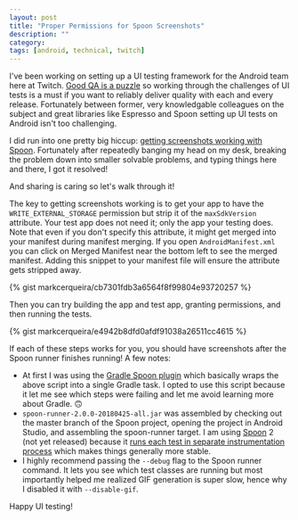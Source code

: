 ```yaml
---
layout: post
title: "Proper Permissions for Spoon Screenshots"
description: ""
category: 
tags: [android, technical, twitch]
---
```


I've been working on setting up a UI testing framework for the Android team here at Twitch. [Good QA is a puzzle][1] so working through the challenges of UI tests is a must if you want to reliably deliver quality with each and every release. Fortunately between former, very knowledgable colleagues on the subject and great libraries like Espresso and Spoon setting up UI tests on Android isn't too challenging.

I did run into one pretty big hiccup: [getting screenshots working with Spoon][2]. Fortunately after repeatedly banging my head on my desk, breaking the problem down into smaller solvable problems, and typing things here and there, I got it resolved!

And sharing is caring so let's walk through it!

The key to getting screenshots working is to get your app to have the `WRITE_EXTERNAL_STORAGE` permission but strip it of the `maxSdkVersion` attribute. Your test app does not need it; only the app your testing does. Note that even if you don't specify this attribute, it might get merged into your manifest during manifest merging. If you open `AndroidManifest.xml` you can click on Merged Manifest near the bottom left to see the merged manifest. Adding this snippet to your manifest file will ensure the attribute gets stripped away.

{% gist markcerqueira/cb7301fdb3a6564f8f99804e93720257 %}

Then you can try building the app and test app, granting permissions, and then running the tests.

{% gist markcerqueira/e4942b8dfd0afdf91038a26511cc4615 %}

If each of these steps works for you, you should have screenshots after the Spoon runner finishes running! A few notes:

* At first I was using the [Gradle Spoon plugin][3] which basically wraps the above script into a single Gradle task. I opted to use this script because it let me see which steps were failing and let me avoid learning more about Gradle. 🙃
* `spoon-runner-2.0.0-20180425-all.jar` was assembled by checking out the master branch of the Spoon project, opening the project in Android Studio, and assembling the spoon-runner target. I am using [Spoon][4] 2 (not yet released) because it [runs each test in separate instrumentation process][5] which makes things generally more stable.
* I highly recommend passing the `--debug` flag to the Spoon runner command. It lets you see which test classes are running but most importantly helped me realized GIF generation is super slow, hence why I disabled it with `--disable-gif`.

Happy UI testing!

[1]: {{site.base_url}}/2017/09/16/qa-is-a-puzzle/
[2]: https://stackoverflow.com/questions/49040071/runtimeexception-unable-to-create-output-dir-storage-emulated-0-app-spoon-scr
[3]: https://github.com/jaredsburrows/gradle-spoon-plugin
[4]: https://github.com/square/spoon
[5]: https://github.com/square/spoon/pull/456

[10]: https://github.com/square/spoon/issues/484#issuecomment-371627713
